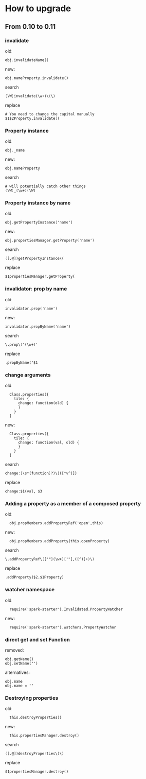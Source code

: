 # How to upgrade

## From 0.10 to 0.11

### invalidate

old:
```
obj.invalidateName()
```
new:
```
obj.nameProperty.invalidate()
```
search
```
(\W)invalidate(\w+)\(\)
```
replace
```
# You need to change the capital manually
$1$2Property.invalidate()
```

### Property instance

old:
```
obj._name
```
new:
```
obj.nameProperty
```
search
```
# will potentially catch other things
(\W)_(\w+)(\W)
```

### Property instance by name

old:
```
obj.getPropertyInstance('name')
```
new:
```
obj.propertiesManager.getProperty('name')
```
search
```
([.@])getPropertyInstance\(
```
replace
```
$1propertiesManager.getProperty(
```

### invalidator: prop by name

old:
```
invalidator.prop('name')
```
new:
```
invalidator.propByName('name')
```
search
```
\.prop\('(\w+)'
```
replace
```
.propByName('$1
```

### change arguments

old:
```
  Class.properties({
    tile: {
      change: function(old) {
      }
    }
  }
```
new:
```
  Class.properties({
    tile: {
      change: function(val, old) {
      }
    }
  }
```
search
```
change:(\s*(function)?)\(([^v^)])
```
replace
```
change:$1(val, $3
```

### Adding a property as a member of a composed property

old:
```
  obj.propMembers.addPropertyRef('open',this)
```
new:
```
  obj.propMembers.addProperty(this.openProperty)
```
search
```
\.addPropertyRef\(['"](\w+)['"],([^)]+)\)
```
replace
```
.addProperty($2.$1Property)
```

### watcher namespace

old:
```
  require('spark-starter').Invalidated.PropertyWatcher
```
new:
```
  require('spark-starter').watchers.PropertyWatcher
```


### direct get and set Function

removed:
```
obj.getName()
obj.setName('')
```
alternatives:
```
obj.name
obj.name = ''
```

### Destroying properties

old:
```
  this.destroyProperties()
```
new:
```
  this.propertiesManager.destroy()
```
search
```
([.@])destroyProperties\(\)
```
replace
```
$1propertiesManager.destroy()
```